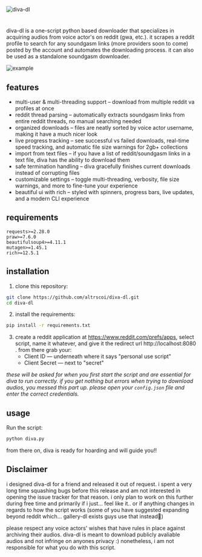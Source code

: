![diva-dl](https://pixeldrain.com/api/file/g5XwNJ2p)
#

diva-dl is a one-script python based downloader that specializes in acquiring audios from voice actor's on reddit (gwa, etc.). it scrapes a reddit profile to search for any soundgasm links (more providers soon to come) posted by the account and automates the downloading process. it can also be used as a standalone soundgasm downloader.

![example](https://pixeldrain.com/api/file/jwSP7iDy)

## features
- multi-user & multi-threading support – download from multiple reddit va profiles at once
-  reddit thread parsing – automatically extracts soundgasm links from entire reddit threads, no manual searching needed
- organized downloads – files are neatly sorted by voice actor username, making it have a much nicer look
- live progress tracking – see successful vs failed downloads, real-time speed tracking, and automatic file size warnings for 2gb+ collections
- import from text files – if you have a list of reddit/soundgasm links in a text file, diva has the ability to download them
- safe termination handling – diva gracefully finishes current downloads instead of corrupting files
- customizable settings – toggle multi-threading, verbosity, file size warnings, and more to fine-tune your experience
- beautiful ui with rich – styled with spinners, progress bars, live updates, and a modern CLI experience

## requirements

```
requests>=2.28.0
praw>=7.6.0
beautifulsoup4>=4.11.1
mutagen>=1.45.1
rich>=12.5.1
```

## installation

1. clone this repository:
```bash
git clone https://github.com/altrscoi/diva-dl.git
cd diva-dl
```

2. install the requirements:
```bash
pip install -r requirements.txt
```

3. create a reddit application at https://www.reddit.com/prefs/apps, select script, name it whatever, and give it the redirect url http://localhost:8080 . from there grab your:
   * Client ID — underneath where it says "personal use script"
   * Client Secret — next to "secret"

*these will be asked for when you first start the script and are essential for diva to run correctly. if you get nothing but errors when trying to download audios, you messed this part up. please open your `config.json` file and enter the correct credentials.*

## usage

Run the script:
```bash
python diva.py
```

from there on, diva is ready for hoarding and will guide you!!

## Disclaimer

i designed diva-dl for a friend and released it out of request. i spent a very long time squashing bugs before this release and am not interested in opening the issue tracker for that reason. i only plan to work on this further during free time and primarily if i just... feel like it.. or if anything changes in regards to how the script works (some of you have suggested expanding beyond reddit which... gallery-dl exists guys use that instead🎀)

please respect any voice actors' wishes that have rules in place against archiving their audios. diva-dl is meant to download publicly avaliable audios and not infringe on anyones privacy :) nonetheless, i am not responsible for what you do with this script.
